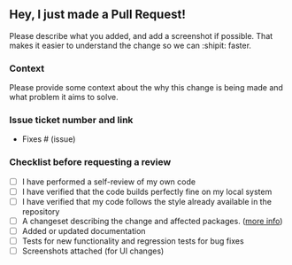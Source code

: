 ## Hey, I just made a Pull Request!

Please describe what you added, and add a screenshot if possible.
That makes it easier to understand the change so we can :shipit: faster.

### Context

Please provide some context about the why this change is being made and what problem it aims to solve.

### Issue ticket number and link

- Fixes # (issue)

### Checklist before requesting a review

- [ ] I have performed a self-review of my own code
- [ ] I have verified that the code builds perfectly fine on my local system
- [ ] I have verified that my code follows the style already available in the repository
- [ ] A changeset describing the change and affected packages. ([more info](https://github.com/AxisCommunications/backstage-plugins/blob/main/CONTRIBUTING.md#changesets))
- [ ] Added or updated documentation
- [ ] Tests for new functionality and regression tests for bug fixes
- [ ] Screenshots attached (for UI changes)
